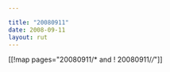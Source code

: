 ```yaml
---

title: "20080911"
date: 2008-09-11
layout: rut
---
```


[[!map pages="20080911/* and ! 20080911/*/*"]]

